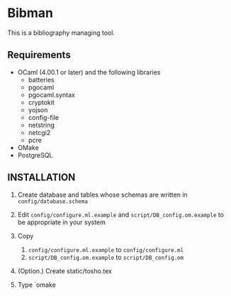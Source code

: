 # Bibman

This is a bibliography managing tool.

## Requirements

* OCaml (4.00.1 or later) and the following libraries
  * batteries
  * pgocaml
  * pgocaml.syntax
  * cryptokit
  * yojson
  * config-file
  * netstring
  * netcgi2
  * pcre
* OMake
* PostgreSQL

## INSTALLATION

1. Create database and tables whose schemas are written in
   `config/database.schema`

3. Edit `config/configure.ml.example` and `script/DB_config.om.example` to be
   appropriate in your system

2. Copy
   1. `config/configure.ml.example` to `config/configure.ml`
   2. `script/DB_config.om.example` to `script/DB_config.om`

3. (Option.) Create static/tosho.tex

3. Type `omake

